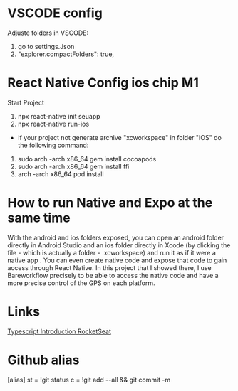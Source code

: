 # VSCODE config
    
Adjuste folders in VSCODE:
   
1. go to settings.Json
2. "explorer.compactFolders": true,
 
  
# React Native Config ios chip M1

Start Project

1. npx react-native init seuapp
2. npx react-native run-ios

- if your project not generate archive "xcworkspace" in folder "IOS" do the following command:

1. sudo arch -arch x86_64 gem install cocoapods
2. sudo arch -arch x86_64 gem install ffi
3. arch -arch x86_64 pod install

# How to run Native and Expo at the same time

With the android and ios folders exposed, you can open an android folder directly in Android Studio and an ios folder directly in Xcode (by clicking the file - which is actually a folder - .xcworkspace) and run it as if it were a native app . You can even create native code and expose that code to gain access through React Native. In this project that I showed there, I use Bareworkflow precisely to be able to access the native code and have a more precise control of the GPS on each platform.

# Links
[Typescript Introduction RocketSeat](https://www.notion.so/Typescript-5712aeab312d44fcba0aa88895caad36) 
   
   # Github alias
   [alias]
	st = !git status
	c = !git add --all && git commit -m

